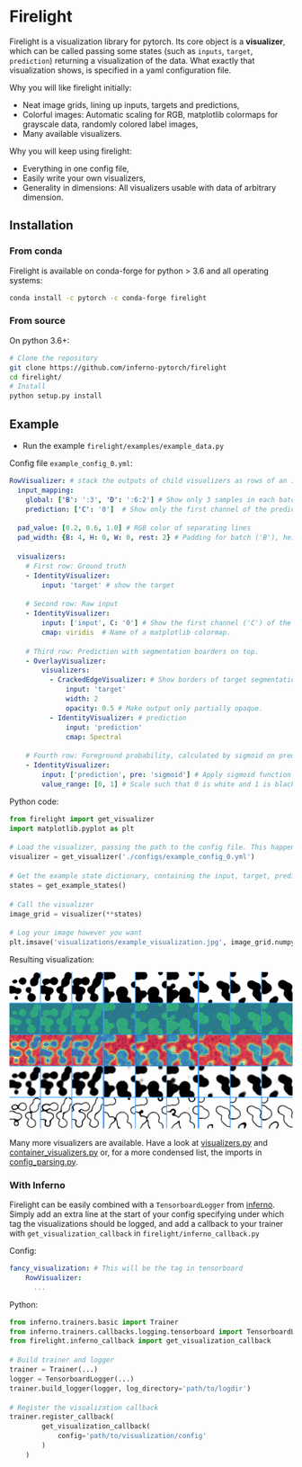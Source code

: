 # Firelight

Firelight is a visualization library for pytorch. 
Its core object is a **visualizer**, which can be called passing some states (such as `inputs`, `target`, 
`prediction`) returning a visualization of the data. What exactly that visualization shows, is specified in a yaml
configuration file.

Why you will like firelight initially:
- Neat image grids, lining up inputs, targets and predictions,
- Colorful images: Automatic scaling for RGB, matplotlib colormaps for grayscale data, randomly colored label images,
- Many available visualizers.

Why you will keep using firelight:
- Everything in one config file,
- Easily write your own visualizers,
- Generality in dimensions: All visualizers usable with data of arbitrary dimension.

## Installation

### From conda

Firelight is available on conda-forge for python > 3.6 and all operating systems:
```bash
conda install -c pytorch -c conda-forge firelight
```

### From source
On python 3.6+:

```bash
# Clone the repository
git clone https://github.com/inferno-pytorch/firelight
cd firelight/
# Install
python setup.py install
```

## Example

- Run the example `firelight/examples/example_data.py`

Config file `example_config_0.yml`:

```yaml
RowVisualizer: # stack the outputs of child visualizers as rows of an image grid
  input_mapping:
    global: ['B': ':3', 'D': ':6:2'] # Show only 3 samples in each batch ('B'), and some slices along depth ('D').
    prediction: ['C': '0']  # Show only the first channel of the prediction

  pad_value: [0.2, 0.6, 1.0] # RGB color of separating lines
  pad_width: {B: 4, H: 0, W: 0, rest: 2} # Padding for batch ('B'), height ('H'), width ('W') and other dimensions.

  visualizers:
    # First row: Ground truth
    - IdentityVisualizer:
        input: 'target' # show the target

    # Second row: Raw input
    - IdentityVisualizer:
        input: ['input', C: '0'] # Show the first channel ('C') of the input.
        cmap: viridis  # Name of a matplotlib colormap.

    # Third row: Prediction with segmentation boarders on top.
    - OverlayVisualizer:
        visualizers:
          - CrackedEdgeVisualizer: # Show borders of target segmentation
              input: 'target'
              width: 2
              opacity: 0.5 # Make output only partially opaque.
          - IdentityVisualizer: # prediction
              input: 'prediction'
              cmap: Spectral

    # Fourth row: Foreground probability, calculated by sigmoid on prediction
    - IdentityVisualizer:
        input: ['prediction', pre: 'sigmoid'] # Apply sigmoid function from torch.nn.functional before visualize.
        value_range: [0, 1] # Scale such that 0 is white and 1 is black. If not specified, whole range is used.
```

Python code:

```python
from firelight import get_visualizer
import matplotlib.pyplot as plt

# Load the visualizer, passing the path to the config file. This happens only once, at the start of training.
visualizer = get_visualizer('./configs/example_config_0.yml')

# Get the example state dictionary, containing the input, target, prediction
states = get_example_states()

# Call the visualizer
image_grid = visualizer(**states)

# Log your image however you want
plt.imsave('visualizations/example_visualization.jpg', image_grid.numpy())
```

Resulting visualization: 

![Example Image Grid](/firelight/examples/visualizations/example_visualization.png)

Many more visualizers are available. Have a look at [visualizers.py](/firelight/visualizers/visualizers.py ) and [container_visualizers.py](/firelight/visualizers/container_visualizers.py) or, for a more condensed list, the imports in [config_parsing.py](/firelight/config_parsing.py).

### With Inferno
Firelight can be easily combined with a `TensorboardLogger` from [inferno](https://github.com/inferno-pytorch/inferno).
Simply add an extra line at the start of your config specifying under which tag the visualizations should be logged, and
add a callback to your trainer with `get_visualization_callback` in `firelight/inferno_callback.py`

Config:
```yaml
fancy_visualization: # This will be the tag in tensorboard
    RowVisualizer:
      ...
```
Python:
```python
from inferno.trainers.basic import Trainer
from inferno.trainers.callbacks.logging.tensorboard import TensorboardLogger
from firelight.inferno_callback import get_visualization_callback

# Build trainer and logger
trainer = Trainer(...)
logger = TensorboardLogger(...)
trainer.build_logger(logger, log_directory='path/to/logdir')

# Register the visualization callback
trainer.register_callback(
        get_visualization_callback(
            config='path/to/visualization/config'
        )
    )
```
